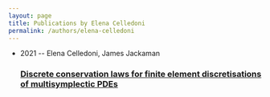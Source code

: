```yaml
---
layout: page
title: Publications by Elena Celledoni
permalink: /authors/elena-celledoni
---
```


<ul class="post-list">
<li><span class='post-meta'>2021 -- Elena Celledoni, James Jackaman</span><h3><a class='post-link' href="{{ site.baseurl }}/discrete-conservation-laws-for-finite-element-discretisations-of-multisymplectic-pdes">Discrete conservation laws for finite element discretisations of multisymplectic PDEs</a></h3></li>

</ul>
